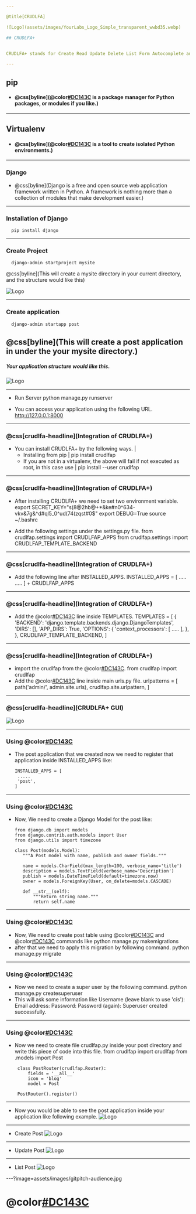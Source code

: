 ```yaml
---

@title[CRUDLFA]

![Logo](assets/images/YourLabs_Logo_Simple_transparent_wwbd35.webp)

## CRUDLFA+


CRUDLFA+ stands for Create Read Update Delete List Form Autocomplete and more.

---
```


## pip
-	#### @css[byline](@color[#DC143C](pip) is a package manager for Python packages, or modules if you like.)
---

## Virtualenv
-	#### @css[byline](@color[#DC143C](virtualenv) is a tool to create isolated Python environments.)

---
### Django
-	@css[byline](Django is a free and open source web application framework written in Python. A framework is nothing more than a collection of modules that make development easier.)

---

### Installation of Django
	  pip install django

---
### Create Project
	  django-admin startproject mysite

@css[byline](This will create a mysite directory in your current directory, and the structure would like this)

![Logo](assets/images/dir_str.jpeg)

---
### Create application
	  django-admin startapp post

@css[byline](This will create a post application in under the your mysite directory.)
---
#####	Your application structure would like this.
![Logo](assets/images/dir_str_1.png)

---
- Run Server
	  python manage.py runserver

- You can access your application using the following URL.
	  http://127.0.0.1:8000

---
### @css[crudlfa-headline](Integration of CRUDLFA+)

- You can install CRUDLFA+ by the following ways. |
	- Installing from pip |
		  pip install crudlfap
	- If you are not in a virtualenv, the above will fail if not executed as root, in this case use |
		  pip install --user crudlfap
---

### @css[crudlfa-headline](Integration of CRUDLFA+)
- After installing CRUDLFA+ we need to set two environment variable.
	  export SECRET_KEY="s(8@2hb@+*&ke#n0^634-vkv&7g&^d#ql5_0^ud(74(zqst#0$"
	  export DEBUG=True
	  source ~/.bashrc

- Add the following settings under the settings.py file.
	  from crudlfap.settings import CRUDLFAP_APPS
	  from crudlfap.settings import CRUDLFAP_TEMPLATE_BACKEND
---

### @css[crudlfa-headline](Integration of CRUDLFA+)

- Add the following line after INSTALLED_APPS.
	  INSTALLED_APPS = [
	  	.....
	  	.....
	  ] + CRUDLFAP_APPS
---
### @css[crudlfa-headline](Integration of CRUDLFA+)
- Add the @color[#DC143C](CRUDLFAP_TEMPLATE_BACKEND) line inside TEMPLATES.
	  TEMPLATES = [
	      {
	          'BACKEND': 'django.template.backends.django.DjangoTemplates',
	          'DIRS': [],
	          'APP_DIRS': True,
	          'OPTIONS': {
	              'context_processors': [
	              	.....
	              ],
	          },
	      },
	      CRUDLFAP_TEMPLATE_BACKEND,
	  ]

---
### @css[crudlfa-headline](Integration of CRUDLFA+)
- import the crudlfap from the @color[#DC143C](crudlfap).
	  from crudlfap import crudlfap
- Add the @color[#DC143C](crudlfap.site.urlpattern) line inside main urls.py file.
	  urlpatterns = [
	      path('admin/', admin.site.urls),
	      crudlfap.site.urlpattern,
	  ]
---
### @css[crudlfa-headline](CRUDLFA+ GUI)
![Logo](assets/images/CRUDFLAP_HOME.png)

---
### Using @color[#DC143C](CRUDLFA+)
-  The post application that we created now we need to register that application inside INSTALLED_APPS like:

	   INSTALLED_APPS = [
	  	.....
	  	'post',
	   ]
---
### Using @color[#DC143C](CRUDLFA+)
-  Now, We need to create a Django Model for the post like:
	  
	   from django.db import models
	   from django.contrib.auth.models import User
	   from django.utils import timezone

	   class Post(models.Model):
	      """A Post model with name, publish and owner fields."""

	      name = models.CharField(max_length=100, verbose_name='title')
	      description = models.TextField(verbose_name='Description')
	      publish = models.DateTimeField(default=timezone.now)
	      owner = models.ForeignKey(User, on_delete=models.CASCADE)

	      def __str__(self):
	          """Return string name."""
	          return self.name

---
### Using @color[#DC143C](CRUDLFA+)
-  Now, We need to create post table using @color[#DC143C](makemigrations) and @color[#DC143C](migrate) commands like
	   python manage.py makemigrations
- after that we need to apply this migration by following command.
	   python manage.py migrate

---
### Using @color[#DC143C](CRUDLFA+)
- Now we need to create a super user by the following command.
	   python manage.py createsuperuser	
- This will ask some information like
	   Username (leave blank to use 'cis'): 
	   Email address: 
	   Password: 
	   Password (again): 
       Superuser created successfully.

---
### Using @color[#DC143C](CRUDLFA+)
- Now we need to create file crudlfap.py inside your post directory and write this piece of code into this file.
	   from crudlfap import crudlfap
	   from .models import Post

	   class PostRouter(crudlfap.Router):
	       fields = '__all__'
	       icon = 'blog'
	       model = Post

	   PostRouter().register()

---
- Now you would be able to see the post application inside your application like following example.
![Logo](assets/images/post_menu.png)

---
- Create Post
![Logo](assets/images/Post_create.png)

---
- Update Post
![Logo](assets/images/update_post.png)

---
- List Post
![Logo](assets/images/post_list.png)

---?image=assets/images/gitpitch-audience.jpg
# @color[#DC143C](Thank-You)
